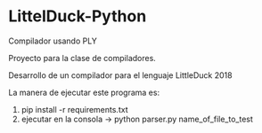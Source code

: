 # LittelDuck-Python
Compilador usando PLY 

Proyecto para la clase de compiladores.

Desarrollo de un compilador para el lenguaje LittleDuck 2018

La manera de ejecutar este programa es:

1. pip install -r requirements.txt
2. ejecutar en la consola -> python parser.py name_of_file_to_test